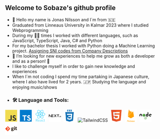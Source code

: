 
## Welcome to Sobaze's github profile
- 👋 Hello my name is Jonas Nilsson and I´m from 🇸🇪
- Graduated from Linneaus University in Kalmar 2023 where I studied Webprogramming
- During my 👨‍🎓 times I worked with different languages, such as JavaScript, TypeScript, Java, C# and Python
- For my bachelor thesis I worked with Python doing a Machine Learning project. [Assigning SNI codes from Company Descriptions](https://github.com/Sobaze/machine-learning-sni-code-from-company-description)
- 👀 I’m looking for new experiences to help me grow as both a developer and as a person! 🌱
- I like to challenge myself in order to gain new knowledge and experiences
- When I´m not coding I spend my time partaking in Japanese culture, where I also have lived for 2 years. 🇯🇵 Studying the language and enjoying music/shows
- ### 🛠️ Language and Tools: 

<div>
   <img src="https://github.com/devicons/devicon/blob/master/icons/javascript/javascript-original.svg" title="JavaScript" alt="JavaScript" width="40" height="40"/>&nbsp;
  <img src="https://github.com/devicons/devicon/blob/master/icons/typescript/typescript-original.svg" title="TypeScript" alt="TypeScript" width="40" height="40"/>&nbsp;
  <img src="https://github.com/devicons/devicon/blob/master/icons/react/react-original-wordmark.svg" title="React" alt="React" width="40" height="40"/>&nbsp;
  <img src="https://github.com/devicons/devicon/blob/master/icons/nextjs/nextjs-original-wordmark.svg" title="Nextjs" alt="Nextjs" width="40" height="40"/>&nbsp;
  <img src="https://github.com/devicons/devicon/blob/master/icons/css3/css3-plain-wordmark.svg"  title="CSS3" alt="CSS" width="40" height="40"/>&nbsp;
  <img src="https://github.com/devicons/devicon/blob/master/icons/tailwindcss/tailwindcss-plain.svg](https://github.com/devicons/devicon/blob/master/icons/tailwindcss/tailwindcss-original-wordmark.svg"  title="TailwindCSS" alt="TailwindCSS" width="40" height="40"/>&nbsp;
  <img src="https://github.com/devicons/devicon/blob/master/icons/html5/html5-original.svg" title="HTML5" alt="HTML" width="40" height="40"/>&nbsp;
  <img src="https://github.com/devicons/devicon/blob/master/icons/firebase/firebase-plain-wordmark.svg" title="Firebase" alt="Firebase" width="40" height="40"/>&nbsp;
  <img src="https://github.com/devicons/devicon/blob/master/icons/nodejs/nodejs-original-wordmark.svg" title="NodeJS" alt="NodeJS" width="40" height="40"/>&nbsp;
  <img src="https://github.com/devicons/devicon/blob/master/icons/git/git-original-wordmark.svg" title="Git" **alt="Git" width="40" height="40"/>
</div>

<!---
Sobaze/Sobaze is a ✨ special ✨ repository because its `README.md` (this file) appears on your GitHub profile.
You can click the Preview link to take a look at your changes.
--->
